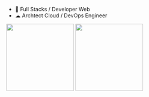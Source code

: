 
- 🌱 Full Stacks / Developer Web
- ☁  Archtect Cloud / DevOps Engineer


<div>
<img height="180em" src="https://github-readme-stats.vercel.app/api?username=PauloSilas&theme=dark&show_icons=true" />
<img height="180em" src="https://github-readme-stats.vercel.app/api/top-langs/?username=iuricode&hide=html&layout=compact&theme=dark" />
                        
</div>

